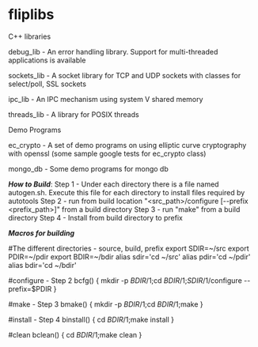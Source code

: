 # fliplibs
C++ libraries


debug_lib - An error handling library. Support for multi-threaded applications is available

sockets_lib - A socket library for TCP and UDP sockets with classes for select/poll, SSL sockets

ipc_lib - An IPC mechanism using system V shared memory

threads_lib - A library for POSIX threads


Demo Programs

ec_crypto - A set of demo programs on using elliptic curve cryptography with openssl
(some sample google tests for ec_crypto class)

mongo_db - Some demo programs for mongo db 


***How to Build***:
Step 1 - Under each directory there is a file named autogen.sh. Execute this file for each directory to install files required by autotools
Step 2 - run from build location "<src_path>/configure [--prefix <prefix_path>]" from a build directory 
Step 3 - run "make" from a build directory 
Step 4 - Install from build directory to prefix

***Macros for building***

#The different directories - source, build, prefix
export SDIR=~/src
export PDIR=~/pdir
export BDIR=~/bdir
alias sdir='cd ~/src'
alias pdir='cd ~/pdir'
alias bdir='cd ~/bdir'

#configure - Step 2
bcfg()
{
        mkdir -p $BDIR/$1;cd $BDIR/$1;$SDIR/$1/configure --prefix=$PDIR
}

#make - Step 3
bmake()
{
        mkdir -p $BDIR/$1;cd $BDIR/$1;make
}

#install - Step 4
binstall()
{
        cd $BDIR/$1;make install
}

#clean 
bclean()
{
        cd $BDIR/$1;make clean
}
